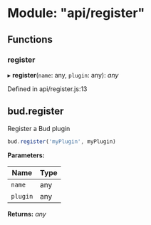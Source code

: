 # Module: "api/register"

## Functions

### register

▸ **register**(`name`: any, `plugin`: any): _any_

Defined in api/register.js:13

## bud.register

Register a Bud plugin

```js
bud.register('myPlugin', myPlugin)
```

**Parameters:**

| Name     | Type |
| -------- | ---- |
| `name`   | any  |
| `plugin` | any  |

**Returns:** _any_
